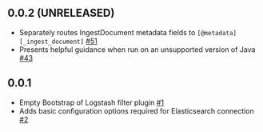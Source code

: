 ## 0.0.2 (UNRELEASED)
  - Separately routes IngestDocument metadata fields to `[@metadata][_ingest_document]` [#51](https://github.com/elastic/logstash-filter-elastic_integration/pull/51)
  - Presents helpful guidance when run on an unsupported version of Java [#43](https://github.com/elastic/logstash-filter-elastic_integration/pull/43)

## 0.0.1
  - Empty Bootstrap of Logstash filter plugin [#1](https://github.com/logstash-plugins/logstash-filter-elastic_integration/pull/1)
  - Adds basic configuration options required for Elasticsearch connection [#2](https://github.com/logstash-plugins/logstash-filter-elastic_integration/pull/2)
